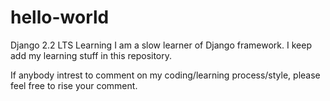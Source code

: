 # hello-world
Django 2.2 LTS Learning
I am a slow learner of Django framework. I keep add my learning stuff in this repository. 

If anybody intrest to comment on my coding/learning process/style, please feel free to rise your comment.
